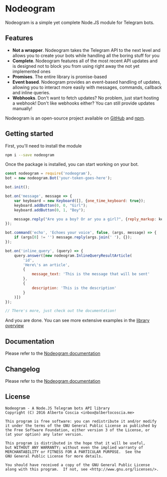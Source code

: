 # Nodeogram
Nodeogram is a simple yet complete Node.JS module for Telegram bots.

## Features
* **Not a wrapper**. Nodeogram takes the Telegram API to the next level and allows you to create your bots while handling all the boring stuff for you
* **Complete**. Nodeogram features all of the most recent API updates and is designed not to block you from using right away the not yet implemented ones
* **Promises**. The entire library is promise-based
* **Event based**. Nodeogram provides an event-based handling of updates, allowing you to interact more easily with messages, commands, callback and inline queries.
* **Webhooks**. Don't want to fetch updates? No problem, just start hosting a webhook! Don't like webhooks either? You can still provide updates manually!

Nodeogram is an open-source project available on [GitHub](https://github.com/ALCC01/nodeogram) and [npm](https://www.npmjs.com/package/nodeogram).

## Getting started

First, you'll need to install the module

```bash
npm i --save nodeogram
```

Once the package is installed, you can start working on your bot.

```javascript
const nodeogram = require('nodeogram'),
bot = new nodeogram.Bot('your-token-goes-here');

bot.init();

bot.on('message', message => {
    var keyboard = new Keyboard([], {one_time_keyboard: true});
    keyboard.addButton(0, 0, "Girl");
    keyboard.addButton(0, 1, "Boy");

    message.reply("Are you a boy? Or ar you a girl?", {reply_markup: keyboard});
});

bot.command('echo', 'Echoes your voice', false, (args, message) => {
    if (args[0] != '') message.reply(args.join(' '), {});
});

bot.on('inline_query', (query) => {
    query.answer([new nodeogram.InlineQueryResultArticle(
        'id',
        'Here\'s an article',
        {
            message_text: 'This is the message that will be sent'
        },
        {
            description: 'This is the description'
        }
    )])
});

// There's more, just check out the documentation!

```

And you are done. You can see more extensive examples in the [library overview](https://dev.albertocoscia.me/nodeogram/quickstart.html)

## Documentation

Please refer to the [Nodeogram documentation](https://dev.albertocoscia.me/nodeogram/)

## Changelog

Please refer to the [Nodeogram documentation](https://dev.albertocoscia.me/nodeogram/changelog.html)

## License

    Nodeogram - A Node.JS Telegram bots API library
    Copyright (C) 2016 Alberto Coscia <inbox@albertocoscia.me>

    This program is free software: you can redistribute it and/or modify
    it under the terms of the GNU General Public License as published by
    the Free Software Foundation, either version 3 of the License, or
    (at your option) any later version.

    This program is distributed in the hope that it will be useful,
    but WITHOUT ANY WARRANTY; without even the implied warranty of
    MERCHANTABILITY or FITNESS FOR A PARTICULAR PURPOSE.  See the
    GNU General Public License for more details.

    You should have received a copy of the GNU General Public License
    along with this program.  If not, see <http://www.gnu.org/licenses/>.